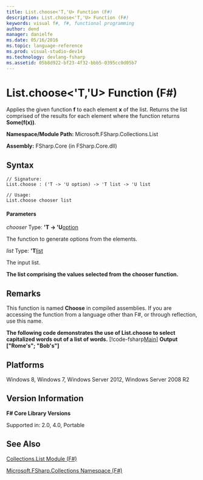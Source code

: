 ```yaml
---
title: List.choose<'T,'U> Function (F#)
description: List.choose<'T,'U> Function (F#)
keywords: visual f#, f#, functional programming
author: dend
manager: danielfe
ms.date: 05/16/2016
ms.topic: language-reference
ms.prod: visual-studio-dev14
ms.technology: devlang-fsharp
ms.assetid: 05b8d922-bf23-4f32-bbb5-0395cc0d05b7 
---
```


# List.choose<'T,'U> Function (F#)

Applies the given function **f** to each element **x** of the list. Returns the list comprised of the results for each element where the function returns **Some(f(x))**.

**Namespace/Module Path:** Microsoft.FSharp.Collections.List

**Assembly:** FSharp.Core (in FSharp.Core.dll)


## Syntax

```
// Signature:
List.choose : ('T -> 'U option) -> 'T list -> 'U list

// Usage:
List.choose chooser list
```

#### Parameters
*chooser*
Type: **'T -&gt; 'U**[option](https://msdn.microsoft.com/library/b08add48-34bf-4410-80a1-ef6a8daddc58)


The function to generate options from the elements.


*list*
Type: **'T**[list](https://msdn.microsoft.com/library/c627b668-477b-4409-91ed-06d7f1b3e4a7)


The input list.



**The list comprising the values selected from the chooser function.**
## Remarks
This function is named **Choose** in compiled assemblies. If you are accessing the function from a language other than F#, or through reflection, use this name.

**The following code demonstrates the use of List.choose to select capitalized words out of a list of words.**
[!code-fsharp[Main](snippets/fslists/snippet25.fs)]
**Output**
**["Rome's"; "Bob's"]**
## Platforms
Windows 8, Windows 7, Windows Server 2012, Windows Server 2008 R2


## Version Information
**F# Core Library Versions**

Supported in: 2.0, 4.0, Portable




## See Also
[Collections.List Module &#40;F&#35;&#41;](Collections.List-Module-%5BFSharp%5D.md)

[Microsoft.FSharp.Collections Namespace &#40;F&#35;&#41;](Microsoft.FSharp.Collections-Namespace-%5BFSharp%5D.md)

